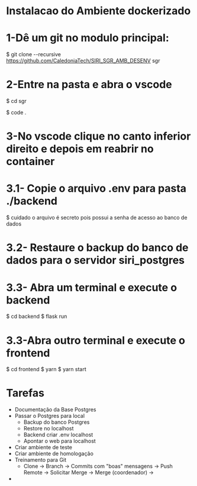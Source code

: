 # Instalacao do Ambiente dockerizado

# 1-Dê um git no modulo principal: 

$ git clone --recursive https://github.com/CaledoniaTech/SIRI_SGR_AMB_DESENV sgr


# 2-Entre na pasta e abra o vscode

$ cd sgr

$ code .

# 3-No vscode clique no canto inferior direito e depois em reabrir no container

# 3.1- Copie o arquivo .env para pasta ./backend 
   $ cuidado o arquivo é secreto pois possui a senha de acesso ao banco de dados

# 3.2- Restaure o backup do banco de dados para o servidor siri_postgres
  
# 3.3- Abra um terminal e execute o backend
   $ cd backend
   $ flask run

# 3.3-Abra outro terminal e execute o frontend
   $ cd frontend
   $ yarn
   $ yarn start


# Tarefas
- Documentação da Base Postgres
- Passar o Postgres para local
  - Backup do banco Postgres 
  - Restore no localhost
  - Backend criar .env localhost
  - Apontar o web para localhost
- Criar ambiente de teste
- Criar ambiente de homologação
- Treinamento para Git
  - Clone -> Branch -> Commits com "boas" mensagens -> Push Remote -> Solicitar Merge  -> Merge (coordenador)  -> 
- 

